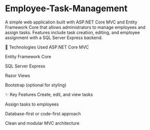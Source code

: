 # Employee-Task-Management
A simple web application built with ASP.NET Core MVC and Entity Framework Core that allows administrators to manage employees and assign tasks. Features include task creation, editing, and employee assignment with a SQL Server Express backend.

🔧 Technologies Used
ASP.NET Core MVC

Entity Framework Core

SQL Server Express

Razor Views

Bootstrap (optional for styling)

✨ Key Features
Create, edit, and view tasks

Assign tasks to employees

Database-first or code-first approach

Clean and modular MVC architecture
